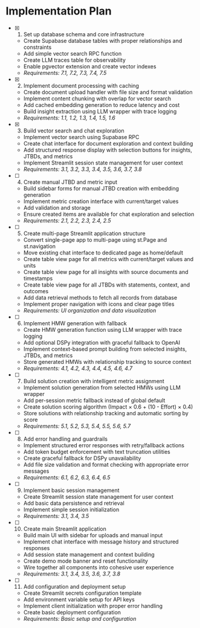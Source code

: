 # Implementation Plan

- [x] 1. Set up database schema and core infrastructure
  - Create Supabase database tables with proper relationships and constraints
  - Add simple vector search RPC function
  - Create LLM traces table for observability
  - Enable pgvector extension and create vector indexes
  - _Requirements: 7.1, 7.2, 7.3, 7.4, 7.5_

- [x] 2. Implement document processing with caching
  - Create document upload handler with file size and format validation
  - Implement content chunking with overlap for vector search
  - Add cached embedding generation to reduce latency and cost
  - Build insight extraction using LLM wrapper with trace logging
  - _Requirements: 1.1, 1.2, 1.3, 1.4, 1.5, 1.6_

- [x] 3. Build vector search and chat exploration
  - Implement vector search using Supabase RPC
  - Create chat interface for document exploration and context building
  - Add structured response display with selection buttons for insights, JTBDs, and metrics
  - Implement Streamlit session state management for user context
  - _Requirements: 3.1, 3.2, 3.3, 3.4, 3.5, 3.6, 3.7, 3.8_

- [ ] 4. Create manual JTBD and metric input
  - Build sidebar forms for manual JTBD creation with embedding generation
  - Implement metric creation interface with current/target values
  - Add validation and storage
  - Ensure created items are available for chat exploration and selection
  - _Requirements: 2.1, 2.2, 2.3, 2.4, 2.5_

- [ ] 5. Create multi-page Streamlit application structure
  - Convert single-page app to multi-page using st.Page and st.navigation
  - Move existing chat interface to dedicated page as home/default
  - Create table view page for all metrics with current/target values and units
  - Create table view page for all insights with source documents and timestamps
  - Create table view page for all JTBDs with statements, context, and outcomes
  - Add data retrieval methods to fetch all records from database
  - Implement proper navigation with icons and clear page titles
  - _Requirements: UI organization and data visualization_

- [ ] 6. Implement HMW generation with fallback
  - Create HMW generation function using LLM wrapper with trace logging
  - Add optional DSPy integration with graceful fallback to OpenAI
  - Implement context-based prompt building from selected insights, JTBDs, and metrics
  - Store generated HMWs with relationship tracking to source context
  - _Requirements: 4.1, 4.2, 4.3, 4.4, 4.5, 4.6, 4.7_

- [ ] 7. Build solution creation with intelligent metric assignment
  - Implement solution generation from selected HMWs using LLM wrapper
  - Add per-session metric fallback instead of global default
  - Create solution scoring algorithm (Impact × 0.6 + (10 - Effort) × 0.4)
  - Store solutions with relationship tracking and automatic sorting by score
  - _Requirements: 5.1, 5.2, 5.3, 5.4, 5.5, 5.6, 5.7_

- [ ] 8. Add error handling and guardrails
  - Implement structured error responses with retry/fallback actions
  - Add token budget enforcement with text truncation utilities
  - Create graceful fallback for DSPy unavailability
  - Add file size validation and format checking with appropriate error messages
  - _Requirements: 6.1, 6.2, 6.3, 6.4, 6.5_

- [ ] 9. Implement basic session management
  - Create Streamlit session state management for user context
  - Add basic data persistence and retrieval
  - Implement simple session initialization
  - _Requirements: 3.1, 3.4, 3.5_

- [ ] 10. Create main Streamlit application
  - Build main UI with sidebar for uploads and manual input
  - Implement chat interface with message history and structured responses
  - Add session state management and context building
  - Create demo mode banner and reset functionality
  - Wire together all components into cohesive user experience
  - _Requirements: 3.1, 3.4, 3.5, 3.6, 3.7, 3.8_

- [ ] 11. Add configuration and deployment setup
  - Create Streamlit secrets configuration template
  - Add environment variable setup for API keys
  - Implement client initialization with proper error handling
  - Create basic deployment configuration
  - _Requirements: Basic setup and configuration_